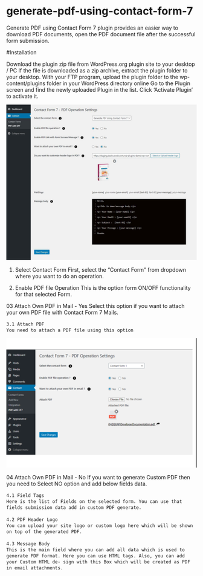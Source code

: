 # generate-pdf-using-contact-form-7
Generate PDF using Contact Form 7 plugin provides an easier way to download PDF documents, open the PDF document file after the successful form submission.

#Installation

Download the plugin zip file from WordPress.org plugin site to your desktop / PC
If the file is downloaded as a zip archive, extract the plugin folder to your desktop.
With your FTP program, upload the plugin folder to the wp-content/plugins folder in your WordPress directory online
Go to the Plugin screen and find the newly uploaded Plugin in the list.
Click ‘Activate Plugin’ to activate it.

![Screenshot](resources/img/pdf_7_1.jpg)


01. Select Contact Form
First, select the “Contact Form” from dropdown where you want to do an operation.

02. Enable PDF file Operation
This is the option form ON/OFF functionality for that selected Form.

03	Attach Own PDF in Mail - Yes
Select this option if you want to attach your own PDF file with Contact Form 7 Mails.

    3.1 Attach PDF
    You need to attach a PDF file using this option


![Screenshot](resources/img/generate_pdf_7_2.png)


04 Attach Own PDF in Mail - No
If you want to generate Custom PDF then you need to Select NO option and add below fields data.

    4.1	Field Tags
    Here is the list of Fields on the selected form. You can use that fields submission data add in custom PDF generate.

    4.2	PDF Header Logo
    You can upload your site logo or custom logo here which will be shown on top of the generated PDF.

    4.3	Message Body
    This is the main field where you can add all data which is used to generate PDF format. Here you can use HTML tags. Also, you can add your Custom HTML de‐ sign with this Box which will be created as PDF in email attachments.






